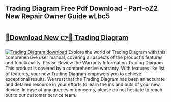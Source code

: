 ## Trading Diagram Free Pdf Download - Part-oZ2 New Repair Owner Guide wLbc5

# <h2><a href="http://dfsajru.blite.top/?on=Trading+Diagram">🔗Download New 👉🔴 Trading Diagram</a></h2>

[![Trading Diagram download](https://i.imgur.com/lujVjoI.png)](http://dfsajru.blite.top/?on=Trading+Diagram)
Explore the world of Trading Diagram with this comprehensive user manual, covering all aspects of the product's features and functionality. Please Review the Warranty Information Trading Diagram This product is covered by a comprehensive warranty. With features like list of features, your new Trading Diagram empowers you to achieve exceptional results. We trust that the Trading Diagram has been an accurate and detailed resource in your efforts to learn the ins and outs of your new device. In case of any queries or concerns, please do not hesitate to reach out to our customer service team.
